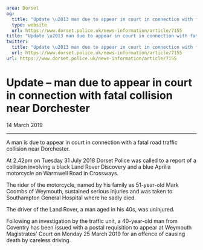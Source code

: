 ```yaml
area: Dorset
og:
  title: "Update \u2013 man due to appear in court in connection with fatal collision near Dorchester"
  type: website
  url: https://www.dorset.police.uk/news-information/article/7155
title: "Update \u2013 man due to appear in court in connection with fatal collision near Dorchester |"
twitter:
  title: "Update \u2013 man due to appear in court in connection with fatal collision near Dorchester"
  url: https://www.dorset.police.uk/news-information/article/7155
url: https://www.dorset.police.uk/news-information/article/7155
```

# Update – man due to appear in court in connection with fatal collision near Dorchester

14 March 2019

* * *

A man is due to appear in court in connection with a fatal road traffic collision near Dorchester.

At 2.42pm on Tuesday 31 July 2018 Dorset Police was called to a report of a collision involving a black Land Rover Discovery and a blue Aprilia motorcycle on Warmwell Road in Crossways.

The rider of the motorcycle, named by his family as 51-year-old Mark Coombs of Weymouth, sustained serious injuries and was taken to Southampton General Hospital where he sadly died.

The driver of the Land Rover, a man aged in his 40s, was uninjured.

Following an investigation by the traffic unit, a 40-year-old man from Coventry has been issued with a postal requisition to appear at Weymouth Magistrates' Court on Monday 25 March 2019 for an offence of causing death by careless driving.
